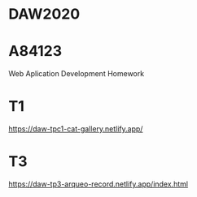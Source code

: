 # DAW2020 
# A84123
Web Aplication Development Homework

# T1
https://daw-tpc1-cat-gallery.netlify.app/

# T3
https://daw-tp3-arqueo-record.netlify.app/index.html
